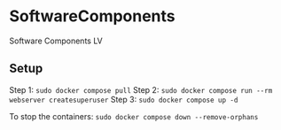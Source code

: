 # SoftwareComponents
Software Components LV


## Setup
Step 1: `sudo docker compose pull`
Step 2: `sudo docker compose run --rm webserver createsuperuser`
Step 3: `sudo docker compose up -d`

To stop the containers: `sudo docker compose down --remove-orphans`
